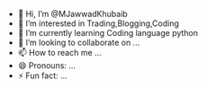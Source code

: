 - 👋 Hi, I’m @MJawwadKhubaib
- 👀 I’m interested in Trading,Blogging,Coding
- 🌱 I’m currently learning Coding language python 
- 💞️ I’m looking to collaborate on ...
- 📫 How to reach me ...
- 😄 Pronouns: ...
- ⚡ Fun fact: ...

<!---
MJawwadKhubaib/MJawwadKhubaib is a ✨ special ✨ repository because its `README.md` (this file) appears on your GitHub profile.
You can click the Preview link to take a look at your changes.
--->
